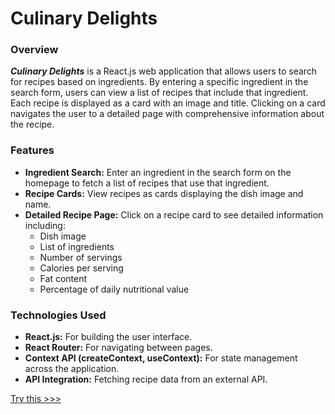 # Culinary Delights

### Overview

**_Culinary Delights_** is a React.js web application that allows users to search for recipes based on ingredients. By entering a specific ingredient in the search form, users can view a list of recipes that include that ingredient. Each recipe is displayed as a card with an image and title. Clicking on a card navigates the user to a detailed page with comprehensive information about the recipe.

### Features

-   **Ingredient Search:** Enter an ingredient in the search form on the homepage to fetch a list of recipes that use that ingredient.
-   **Recipe Cards:** View recipes as cards displaying the dish image and name.
-   **Detailed Recipe Page:** Click on a recipe card to see detailed information including:
    -   Dish image
    -   List of ingredients
    -   Number of servings
    -   Calories per serving
    -   Fat content
    -   Percentage of daily nutritional value

### Technologies Used

-   **React.js:** For building the user interface.
-   **React Router:** For navigating between pages.
-   **Context API (createContext, useContext):** For state management across the application.
-   **API Integration:** Fetching recipe data from an external API.

[Try this >>>]([https://example.com](https://recipe-app-one-umber.vercel.app/recipes))
